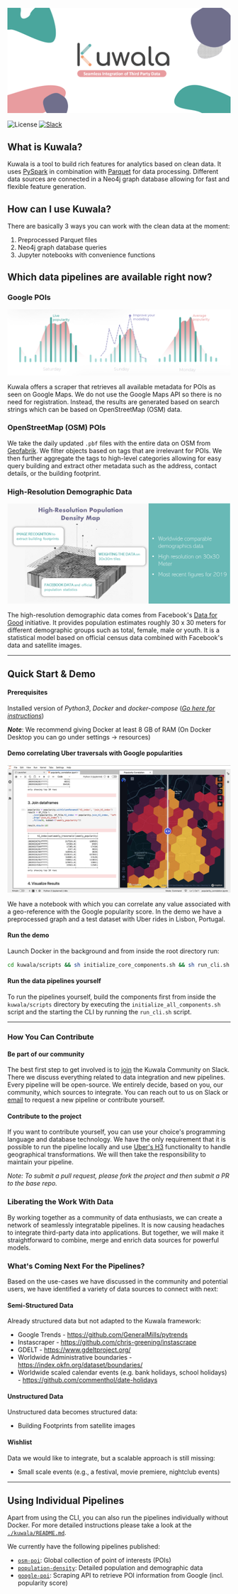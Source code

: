![Logo Banner](./docs/images/kuwala_title_banner.png)

![License](https://img.shields.io/github/license/kuwala-io/kuwala)
[![Slack](https://img.shields.io/badge/slack-chat-orange.svg)](
https://join.slack.com/t/kuwala-community/shared_invite/zt-l5b2yjfp-pXKFBjbnl7_P3nXtwca5ag)

## What is Kuwala?

Kuwala is a tool to build rich features for analytics based on clean data. It uses 
[PySpark](http://spark.apache.org/docs/latest/api/python/) in combination with 
[Parquet](http://parquet.apache.org/documentation/latest/) for data processing. Different data sources are connected in 
a Neo4j graph database allowing for fast and flexible feature generation.

## How can I use Kuwala?

There are basically 3 ways you can work with the clean data at the moment:

1. Preprocessed Parquet files
2. Neo4j graph database queries
3. Jupyter notebooks with convenience functions

## Which data pipelines are available right now?

### Google POIs

![Google Popular Times](./docs/images/google_poi_popularity_graph.png)

Kuwala offers a scraper that retrieves all available metadata for POIs as seen on Google Maps. We do not use the
Google Maps API so there is no need for registration. Instead, the results are generated based on search strings which
can be based on OpenStreetMap (OSM) data.

### OpenStreetMap (OSM) POIs

We take the daily updated `.pbf` files with the entire data on OSM from [Geofabrik](http://www.geofabrik.de). We filter 
objects based on tags that are irrelevant for POIs. We then further aggregate the tags to high-level categories 
allowing for easy query building and extract other metadata such as the address, contact details, or the building 
footprint.

### High-Resolution Demographic Data

![High-Resolution Demographic Data](./docs/images/population_density_overview.png)

The high-resolution demographic data comes from Facebook's 
[Data for Good](https://dataforgood.facebook.com/dfg/docs/methodology-high-resolution-population-density-maps) 
initiative. It provides population estimates roughly 30 x 30 meters for different demographic groups such as total, 
female, male or youth. It is a statistical model based on official census data combined with Facebook's data and 
satellite images.

---

## Quick Start & Demo

#### Prerequisites

Installed version of *Python3*, *Docker* and 
*docker-compose* ([*Go here for instructions*](https://docs.docker.com/compose/install/))

***Note***: We recommend giving Docker at least 8 GB of RAM (On Docker Desktop you can go under settings -> resources)

#### Demo correlating Uber traversals with Google popularities

![Jupyter Notebook Popularity Correlation](./docs/images/jupyter_notebook_popularity_correlation.png)

We have a notebook with which you can correlate any value associated with a geo-reference with the Google popularity 
score. In the demo we have a preprocessed graph and a test dataset with Uber rides in Lisbon, Portugal.

#### Run the demo

Launch Docker in the background and from inside the root directory run:

```zsh 
cd kuwala/scripts && sh initialize_core_components.sh && sh run_cli.sh
```

#### Run the data pipelines yourself

To run the pipelines yourself, build the components first from inside the `kuwala/scripts` directory by executing the 
`initialize_all_components.sh` script and the starting the CLI by running the `run_cli.sh` script.

---

### How You Can Contribute

#### Be part of our community

The best first step to get involved is to 
[join](https://join.slack.com/t/kuwala-community/shared_invite/zt-l5b2yjfp-pXKFBjbnl7_P3nXtwca5ag) the Kuwala Community 
on Slack. There we discuss everything related to data integration and new pipelines. Every pipeline will be open-source. 
We entirely decide, based on you, our community, which sources to integrate. You can reach out to us on Slack or 
[email](mailto:community@kuwala.io) to request a new pipeline or contribute yourself. 

#### Contribute to the project

If you want to contribute 
yourself, you can use your choice's programming language and database technology. We have the only requirement that it 
is possible to run the pipeline locally and use [Uber's H3](https://eng.uber.com/h3/) functionality to handle 
geographical transformations. We will then take the responsibility to maintain your pipeline.

*Note: To submit a pull request, please fork the project and then submit a PR to the base repo.*

### Liberating the Work With Data

By working together as a community of data enthusiasts, we can create a network of seamlessly integratable pipelines. 
It is now causing headaches to integrate third-party data into applications. But together, we will make it 
straightforward to combine, merge and enrich data sources for powerful models.

### What's Coming Next For the Pipelines?
Based on the use-cases we have discussed in the community and potential users, we have identified a variety of data 
sources to connect with next:

#### Semi-Structured Data
Already structured data but not adapted to the Kuwala framework:

- Google Trends - https://github.com/GeneralMills/pytrends
- Instascraper - https://github.com/chris-greening/instascrape
- GDELT - https://www.gdeltproject.org/
- Worldwide Administrative boundaries - https://index.okfn.org/dataset/boundaries/
- Worldwide scaled calendar events (e.g. bank holidays, school holidays) - https://github.com/commenthol/date-holidays

#### Unstructured Data
Unstructured data becomes structured data:
- Building Footprints from satellite images

#### Wishlist
Data we would like to integrate, but a scalable approach is still missing:

- Small scale events (e.g., a festival, movie premiere, nightclub events)

---

## Using Individual Pipelines

Apart from using the CLI, you can also run the pipelines individually without Docker. For more detailed instructions
please take a look at the [`./kuwala/README.md`](https://github.com/kuwala-io/kuwala/tree/master/kuwala/README.md).

We currently have the following pipelines published:
- [`osm-poi`](https://github.com/kuwala-io/kuwala/tree/master/kuwala/pipelines/osm-poi):
  Global collection of point of interests (POIs)
- [`population-density`](https://github.com/kuwala-io/kuwala/tree/master/kuwala/pipelines/population-density): 
  Detailed population and demographic data
- [`google-poi`](https://github.com/kuwala-io/kuwala/tree/master/kuwala/pipelines/google-poi):
  Scraping API to retrieve POI information from Google (incl. popularity score)